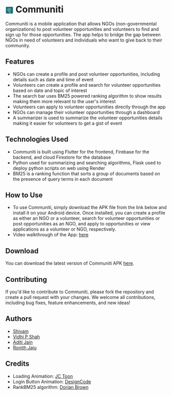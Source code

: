 <h1><img align="center" height=5% width=5% src="app_icon.png"> Communiti</h1>

Communiti is a mobile application that allows NGOs (non-governmental organizations) to post volunteer opportunities and volunteers to find and sign up for those opportunities. The app helps to bridge the gap between NGOs in need of volunteers and individuals who want to give back to their community.

## Features

- NGOs can create a profile and post volunteer opportunities, including details such as date and time of event
- Volunteers can create a profile and search for volunteer opportunities based on date and topic of interest
- The search bar uses BM25 powered ranking algorithm to show results making them more relevant to the user's interest
- Volunteers can apply to volunteer opportunities directly through the app
- NGOs can manage their volunteer opportunities through a dashboard
- A summarizer is used to summarize the volunteer opportunities details making it easier for volunteers to get a gist of event

## Technologies Used

- Communiti is built using Flutter for the frontend, Firebase for the backend, and cloud Firestore for the database
- Python used for summarizing and searching algorithms, Flask used to deploy python scripts on web using Render
- BM25 is a ranking function that sorts a group of documents based on the presence of query terms in each document

## How to Use

- To use Communiti, simply download the APK file from the link below and install it on your Android device. Once installed, you can create a profile as either an NGO or a volunteer, search for volunteer opportunities or post opportunities as an NGO, and apply to opportunities or view applications as a volunteer or NGO, respectively.
- Video walkthrough of the App: [here](https://youtu.be/_qGXzgtyRMw)

## Download

You can download the latest version of Communiti APK [here](https://github.com/mavihS-0/Communiti/releases/download/v1_android_only/communiti.apk).

## Contributing

If you'd like to contribute to Communiti, please fork the repository and create a pull request with your changes. We welcome all contributions, including bug fixes, feature enhancements, and new ideas!

## Authors
- [Shivam](https://github.com/mavihS-0)
- [Vidhi P Shah](https://github.com/vps115)
- [Aditi Jain](https://github.com/aditiixx)
- [Ronith Jaju](https://github.com/RonithJaju)

## Credits

- Loading Animation: [JC Toon](https://rive.app/@JcToon/)
- Login Button Animation: [DesignCode](https://designcode.io/)
- RankBM25 algorithm: [Dorian Brown](https://github.com/dorianbrown/rank_bm25)
